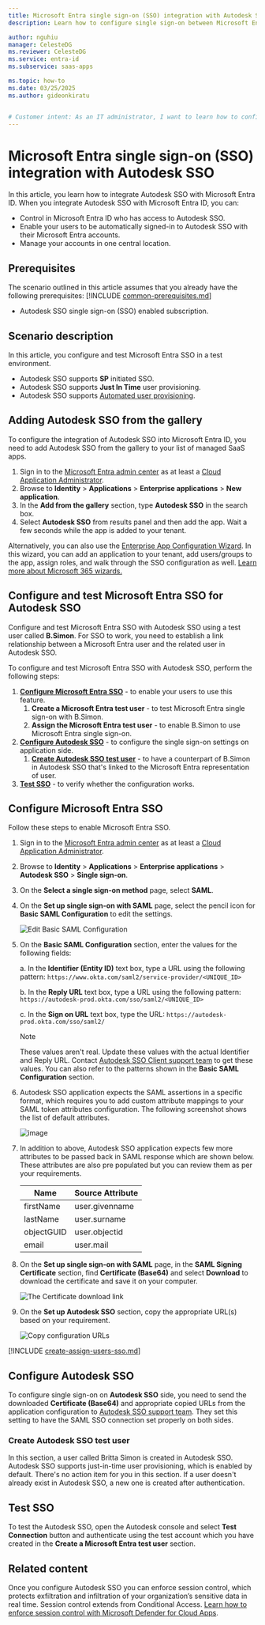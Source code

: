 ```yaml
---
title: Microsoft Entra single sign-on (SSO) integration with Autodesk SSO
description: Learn how to configure single sign-on between Microsoft Entra ID and Autodesk SSO.

author: nguhiu
manager: CelesteDG
ms.reviewer: CelesteDG
ms.service: entra-id
ms.subservice: saas-apps

ms.topic: how-to
ms.date: 03/25/2025
ms.author: gideonkiratu


# Customer intent: As an IT administrator, I want to learn how to configure single sign-on between Microsoft Entra ID and Autodesk SSO so that I can control who has access to Autodesk SSO, enable automatic sign-in with Microsoft Entra accounts, and manage my accounts in one central location.
---
```


# Microsoft Entra single sign-on (SSO) integration with Autodesk SSO

In this article,  you learn how to integrate Autodesk SSO with Microsoft Entra ID. When you integrate Autodesk SSO with Microsoft Entra ID, you can:

* Control in Microsoft Entra ID who has access to Autodesk SSO.
* Enable your users to be automatically signed-in to Autodesk SSO with their Microsoft Entra accounts.
* Manage your accounts in one central location.

## Prerequisites
The scenario outlined in this article assumes that you already have the following prerequisites:
[!INCLUDE [common-prerequisites.md](~/identity/saas-apps/includes/common-prerequisites.md)]
* Autodesk SSO single sign-on (SSO) enabled subscription.

## Scenario description

In this article,  you configure and test Microsoft Entra SSO in a test environment.

* Autodesk SSO supports **SP** initiated SSO.
* Autodesk SSO supports **Just In Time** user provisioning.
* Autodesk SSO supports [Automated user provisioning](autodesk-sso-provisioning-tutorial.md).

## Adding Autodesk SSO from the gallery

To configure the integration of Autodesk SSO into Microsoft Entra ID, you need to add Autodesk SSO from the gallery to your list of managed SaaS apps.

1. Sign in to the [Microsoft Entra admin center](https://entra.microsoft.com) as at least a [Cloud Application Administrator](~/identity/role-based-access-control/permissions-reference.md#cloud-application-administrator).
1. Browse to **Identity** > **Applications** > **Enterprise applications** > **New application**.
1. In the **Add from the gallery** section, type **Autodesk SSO** in the search box.
1. Select **Autodesk SSO** from results panel and then add the app. Wait a few seconds while the app is added to your tenant.

 Alternatively, you can also use the [Enterprise App Configuration Wizard](https://portal.office.com/AdminPortal/home?Q=Docs#/azureadappintegration). In this wizard, you can add an application to your tenant, add users/groups to the app, assign roles, and walk through the SSO configuration as well. [Learn more about Microsoft 365 wizards.](/microsoft-365/admin/misc/azure-ad-setup-guides)


<a name='configure-and-test-azure-ad-sso-for-autodesk-sso'></a>

## Configure and test Microsoft Entra SSO for Autodesk SSO

Configure and test Microsoft Entra SSO with Autodesk SSO using a test user called **B.Simon**. For SSO to work, you need to establish a link relationship between a Microsoft Entra user and the related user in Autodesk SSO.

To configure and test Microsoft Entra SSO with Autodesk SSO, perform the following steps:

1. **[Configure Microsoft Entra SSO](#configure-azure-ad-sso)** - to enable your users to use this feature.
    1. **Create a Microsoft Entra test user** - to test Microsoft Entra single sign-on with B.Simon.
    1. **Assign the Microsoft Entra test user** - to enable B.Simon to use Microsoft Entra single sign-on.
1. **[Configure Autodesk SSO](#configure-autodesk-sso)** - to configure the single sign-on settings on application side.
    1. **[Create Autodesk SSO test user](#create-autodesk-sso-test-user)** - to have a counterpart of B.Simon in Autodesk SSO that's linked to the Microsoft Entra representation of user.
1. **[Test SSO](#test-sso)** - to verify whether the configuration works.

<a name='configure-azure-ad-sso'></a>

## Configure Microsoft Entra SSO

Follow these steps to enable Microsoft Entra SSO.

1. Sign in to the [Microsoft Entra admin center](https://entra.microsoft.com) as at least a [Cloud Application Administrator](~/identity/role-based-access-control/permissions-reference.md#cloud-application-administrator).
1. Browse to **Identity** > **Applications** > **Enterprise applications** > **Autodesk SSO** > **Single sign-on**.
1. On the **Select a single sign-on method** page, select **SAML**.
1. On the **Set up single sign-on with SAML** page, select the pencil icon for **Basic SAML Configuration** to edit the settings.

   ![Edit Basic SAML Configuration](common/edit-urls.png)

1. On the **Basic SAML Configuration** section, enter the values for the following fields:

	a. In the **Identifier (Entity ID)** text box, type a URL using the following pattern:
    `https://www.okta.com/saml2/service-provider/<UNIQUE_ID>`
	
	b. In the **Reply URL** text box, type a URL using the following pattern:
    `https://autodesk-prod.okta.com/sso/saml2/<UNIQUE_ID>`

	c. In the **Sign on URL** text box, type the URL:
    `https://autodesk-prod.okta.com/sso/saml2/`

	> [!NOTE]
	> These values aren't real. Update these values with the actual Identifier and Reply URL. Contact [Autodesk SSO Client support team](https://knowledge.autodesk.com/contact-support) to get these values. You can also refer to the patterns shown in the **Basic SAML Configuration** section.

1. Autodesk SSO application expects the SAML assertions in a specific format, which requires you to add custom attribute mappings to your SAML token attributes configuration. The following screenshot shows the list of default attributes.

	![image](common/default-attributes.png)

1. In addition to above, Autodesk SSO application expects few more attributes to be passed back in SAML response which are shown below. These attributes are also pre populated but you can review them as per your requirements.
	
	| Name |  Source Attribute|
	| -------------- | --------- |
	| firstName | user.givenname |
	| lastName | user.surname |
	| objectGUID | user.objectid |
	| email | user.mail |

1. On the **Set up single sign-on with SAML** page, in the **SAML Signing Certificate** section,  find **Certificate (Base64)** and select **Download** to download the certificate and save it on your computer.

	![The Certificate download link](common/certificatebase64.png)

1. On the **Set up Autodesk SSO** section, copy the appropriate URL(s) based on your requirement.

	![Copy configuration URLs](common/copy-configuration-urls.png)

<a name='create-an-azure-ad-test-user'></a>

[!INCLUDE [create-assign-users-sso.md](~/identity/saas-apps/includes/create-assign-users-sso.md)]

## Configure Autodesk SSO

To configure single sign-on on **Autodesk SSO** side, you need to send the downloaded **Certificate (Base64)** and appropriate copied URLs from the application configuration to [Autodesk SSO support team](https://knowledge.autodesk.com/contact-support). They set this setting to have the SAML SSO connection set properly on both sides.

### Create Autodesk SSO test user

In this section, a user called Britta Simon is created in Autodesk SSO. Autodesk SSO supports just-in-time user provisioning, which is enabled by default. There's no action item for you in this section. If a user doesn't already exist in Autodesk SSO, a new one is created after authentication.

## Test SSO 

To test the Autodesk SSO, open the Autodesk console and select **Test Connection** button and authenticate using the test account which you have created in the **Create a Microsoft Entra test user** section.

## Related content

Once you configure Autodesk SSO you can enforce session control, which protects exfiltration and infiltration of your organization’s sensitive data in real time. Session control extends from Conditional Access. [Learn how to enforce session control with Microsoft Defender for Cloud Apps](/cloud-app-security/proxy-deployment-any-app).
